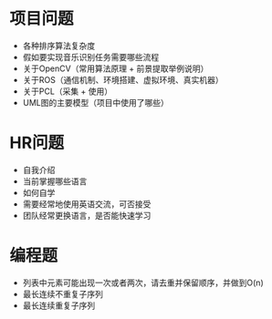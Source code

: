 # 项目问题
+   各种排序算法复杂度
+   假如要实现音乐识别任务需要哪些流程
+   关于OpenCV（常用算法原理 + 前景提取举例说明）
+   关于ROS（通信机制、环境搭建、虚拟环境、真实机器）
+   关于PCL（采集 + 使用）
+   UML图的主要模型（项目中使用了哪些）

# HR问题
+   自我介绍
+   当前掌握哪些语言
+   如何自学
+   需要经常地使用英语交流，可否接受
+   团队经常更换语言，是否能快速学习

# 编程题
+   列表中元素可能出现一次或者两次，请去重并保留顺序，并做到O(n)
+   最长连续不重复子序列
+   最长连续重复子序列